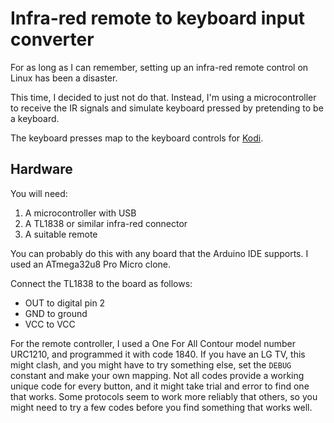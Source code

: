 # Infra-red remote to keyboard input converter

For as long as I can remember, setting up an infra-red remote control on Linux
has been a disaster.

This time, I decided to just not do that. Instead, I'm using a microcontroller
to receive the IR signals and simulate keyboard pressed by pretending to be a
keyboard.

The keyboard presses map to the keyboard controls for
[Kodi](https://kodi.wiki/view/Keyboard_controls).

## Hardware

You will need:

1. A microcontroller with USB
2. A TL1838 or similar infra-red connector
3. A suitable remote

You can probably do this with any board that the Arduino IDE supports. I used
an ATmega32u8 Pro Micro clone.

Connect the TL1838 to the board as follows:

- OUT to digital pin 2
- GND to ground
- VCC to VCC

For the remote controller, I used a One For All Contour model number URC1210,
and programmed it with code 1840. If you have an LG TV, this might clash,
and you might have to try something else, set the `DEBUG` constant and make
your own mapping. Not all codes provide a working unique code for every button,
and it might take trial and error to find one that works. Some protocols
seem to work more reliably that others, so you might need to try a few codes
before you find something that works well.
